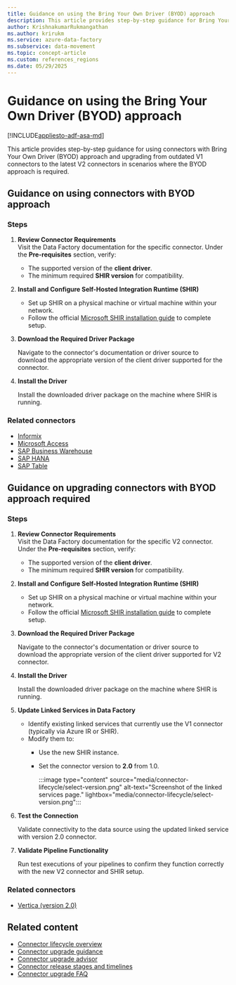 ```yaml
---
title: Guidance on using the Bring Your Own Driver (BYOD) approach
description: This article provides step-by-step guidance for Bring Your Own Driver (BYOD) approach.
author: KrishnakumarRukmangathan
ms.author: krirukm
ms.service: azure-data-factory
ms.subservice: data-movement
ms.topic: concept-article
ms.custom: references_regions
ms.date: 05/29/2025
---
```


# Guidance on using the Bring Your Own Driver (BYOD) approach

[!INCLUDE[appliesto-adf-asa-md](includes/appliesto-adf-asa-md.md)]

This article provides step-by-step guidance for using connectors with Bring Your Own Driver (BYOD) approach and upgrading from outdated V1 connectors to the latest V2 connectors in scenarios where the BYOD approach is required.

## Guidance on using connectors with BYOD approach 

### Steps

1. **Review Connector Requirements**  
    Visit the Data Factory documentation for the specific connector. Under the **Pre-requisites** section, verify: 
    
    - The supported version of the **client driver**. 
    - The minimum required **SHIR version** for compatibility. 

1. **Install and Configure Self-Hosted Integration Runtime (SHIR)**

    - Set up SHIR on a physical machine or virtual machine within your network. 
    - Follow the official [Microsoft SHIR installation guide](create-self-hosted-integration-runtime.md) to complete setup. 
    
1. **Download the Required Driver Package**

    Navigate to the connector's documentation or driver source to download the appropriate version of the client driver supported for the connector. 

1. **Install the Driver**

    Install the downloaded driver package on the machine where SHIR is running. 

### Related connectors

- [Informix](connector-informix.md)
- [Microsoft Access](connector-microsoft-access.md)
- [SAP Business Warehouse](connector-sap-business-warehouse.md)
- [SAP HANA](connector-sap-hana.md)
- [SAP Table](connector-sap-table.md)

## Guidance on upgrading connectors with BYOD approach required

### Steps

1. **Review Connector Requirements**  
    Visit the Data Factory documentation for the specific V2 connector. Under the **Pre-requisites** section, verify: 
    
    - The supported version of the **client driver**. 
    - The minimum required **SHIR version** for compatibility. 

1. **Install and Configure Self-Hosted Integration Runtime (SHIR)**

    - Set up SHIR on a physical machine or virtual machine within your network. 
    - Follow the official [Microsoft SHIR installation guide](create-self-hosted-integration-runtime.md) to complete setup. 
    
1. **Download the Required Driver Package**

    Navigate to the connector's documentation or driver source to download the appropriate version of the client driver supported for V2 connector. 

1. **Install the Driver**

    Install the downloaded driver package on the machine where SHIR is running. 

1. **Update Linked Services in Data Factory**

    - Identify existing linked services that currently use the V1 connector (typically via Azure IR or SHIR). 
    - Modify them to: 
      - Use the new SHIR instance. 
      - Set the connector version to **2.0** from 1.0. 

        :::image type="content" source="media/connector-lifecycle/select-version.png" alt-text="Screenshot of the linked services page." lightbox="media/connector-lifecycle/select-version.png":::

1. **Test the Connection**

    Validate connectivity to the data source using the updated linked service with version 2.0 connector. 

1. **Validate Pipeline Functionality**

    Run test executions of your pipelines to confirm they function correctly with the new V2 connector and SHIR setup.

### Related connectors

- [Vertica (version 2.0)](connector-vertica.md)

## Related content

- [Connector lifecycle overview](connector-lifecycle-overview.md)
- [Connector upgrade guidance](connector-upgrade-guidance.md) 
- [Connector upgrade advisor](connector-upgrade-advisor.md)
- [Connector release stages and timelines](connector-release-stages-and-timelines.md)  
- [Connector upgrade FAQ](connector-deprecation-frequently-asked-questions.md)  